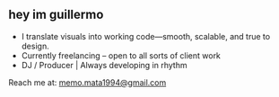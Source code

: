 ## hey im guillermo

- I translate visuals into working code—smooth, scalable, and true to design.
- Currently freelancing – open to all sorts of client work 
- DJ / Producer | Always developing in rhythm

Reach me at: memo.mata1994@gmail.com
